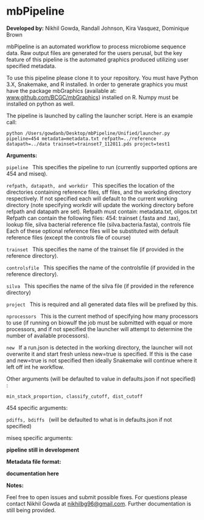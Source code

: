 mbPipeline
==========

**Developed by:**
Nikhil Gowda, Randall Johnson, Kira Vasquez, Dominique Brown

mbPipeline is an automated workflow to process microbiome sequence data. Raw output files are generated for the users perusal, but the key feature of this pipeline is the automated graphics produced utilizing user specified metadata.

To use this pipeline please clone it to your repository. You must have Python 3.X, Snakemake, and R installed. In order to generate graphics you must have the package mbGraphics (available at: www.github.com/BCGC/mbGraphics) installed on R. Numpy must be installed on python as well.

The pipeline is launched by calling the launcher script. Here is an example call:
```
python /Users/gowdanb/Desktop/mbPipeline/Unified/launcher.py pipeline=454 metadata=metadata.txt refpath=../reference datapath=../data trainset=trainset7_112011.pds project=test1
```



**Arguments:**

```pipeline ```
This specifies the pipeline to run (currently supported options are 454 and miseq).

```refpath, datapath, and workdir ```
This specifies the location of the directories containing reference files, sff files, and the workding directory respectively. If not specified each will default to the current working directory (note specifying workdir will update the working directory before refpath and datapath are set).
Refpath must contain:
metadata.txt, oligos.txt
Refpath can contain the following files:
454: trainset (.fasta and .tax), lookup file, silva bacterial reference file (silva.bacteria.fasta), controls file
Each of these optional reference files will be substituted with default reference files (except the controls file of course)

```trainset ```
This specifies the name of the trainset file (if provided in the reference directory).

```controlsfile ```
This specifies the name of the controlsfile  (if provided in the reference directory).

```silva ```
This specifies the name of the silva file (if provided in the reference directory)

```project ```
This is required and all generated data files will be prefixed by this.

```nprocessors ```
This is the current method of specifying how many processors to use (if running on biowulf the job must be submitted with equal or more processors, and if not specified the launcher will attempt to determine the number of available processors).

```new ```
If a run.json is detected in the working directory, the launcher will not overwrite it and start fresh unless new=true is specified. If this is the case and new=true is not specified then ideally Snakemake will continue where it left off int he workflow.

Other arguments (will be defaulted to value in defaults.json if not specified) :

```min_stack_proportion, classify_cutoff, dist_cutoff ```


454 specific arguments:

```pdiffs, bdiffs ``` (will be defaulted to what is in defaults.json if not specified)

miseq specific arguments:

**pipeline still in development**



**Metadata file format:**

**documentation here**



**Notes:**

Feel free to open issues and submit possible fixes. For questions please contact Nikhil Gowda at nikhilbg96@gmail.com. Further documentation is still being provided.
